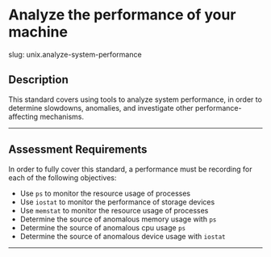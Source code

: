 # Analyze the performance of your machine

slug: unix.analyze-system-performance

## Description
This standard covers using tools to analyze system performance, in order to determine slowdowns, anomalies, and investigate other performance-affecting mechanisms.

---
## Assessment Requirements
In order to fully cover this standard, a performance must be recording for each of the following objectives:

- Use `ps` to monitor the resource usage of processes
- Use `iostat` to monitor the performance of storage devices
- Use `memstat` to monitor the resource usage of processes
- Determine the source of anomalous memory usage with `ps`
- Determine the source of anomalous cpu usage `ps`
- Determine the source of anomalous device usage with `iostat`



---

